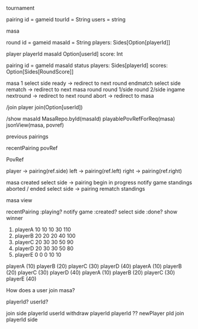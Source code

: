 tournament

pairing
id = gameid
tourId = String
users = string



masa

round
id = gameid
masaId = String
players: Sides[Option[playerId]]

player
playerId
masaId
Option[userId]
score: Int

pairing
id = gameId
masaId
status
players: Sides[playerId]
scores: Option[Sides[RoundScore]]

masa 1
  select side
  ready -> redirect to next round
  endmatch
    select side
    rematch -> redirect to next masa round
round 1/side
round 2/side
  ingame
  nextround -> redirect to next round
  abort -> redirect to masa

/join
player join(Option[userId])

/show masaId
MasaRepo.byId(masaId)
playablePovRefForReq(masa)
jsonView(masa, povref)

previous pairings

recentPairing povRef

PovRef

player -> pairing(ref.side)
left -> pairing(ref.left)
right -> pairing(ref.right)


masa
created
  select side -> pairing
  begin
in progress
  notify game
  standings
aborted / ended
  select side -> pairing
  rematch
  standings

masa view

recentPairing
  :playing?
    notify game
  :created?
    select side
  :done?
    show winner

1. playerA  10 10 10 30 110
2. playerB  20 20 20 40 100
3. playerC  20 30 30 50 90
4. playerD  20 30 30 50 80
5. playerE  0   0  0 10 10

playerA (10) playerB (20) playerC (30) playerD (40)
playerA (10) playerB (20) playerC (30) playerD (40)
playerA (10) playerB (20) playerC (30) playerE (40)


How does a user join masa?

playerId?
userId?

join side playerId userId
  withdraw playerId
  playerId ?? newPlayer pId
    join playerId side
